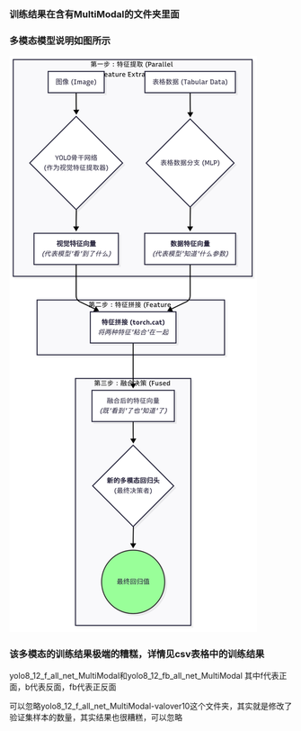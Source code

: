 ### 训练结果在含有MultiModal的文件夹里面
### 多模态模型说明如图所示
![alt text](<Editor _ Mermaid Chart-2025-07-01-053029.png>)

### 该多模态的训练结果极端的糟糕，详情见csv表格中的训练结果
yolo8_12_f_all_net_MultiModal和yolo8_12_fb_all_net_MultiModal
其中f代表正面，b代表反面，fb代表正反面

可以忽略yolo8_12_f_all_net_MultiModal-valover10这个文件夹，其实就是修改了验证集样本的数量，其实结果也很糟糕，可以忽略

